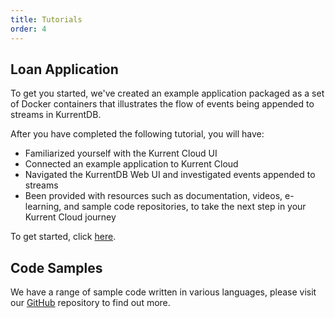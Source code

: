 ```yaml
---
title: Tutorials
order: 4
---
```


## Loan Application

To get you started, we've created an example application packaged as a set of Docker containers that illustrates the flow of events being appended to streams in KurrentDB.

After you have completed the following tutorial, you will have:

- Familiarized yourself with the Kurrent Cloud UI
- Connected an example application to Kurrent Cloud
- Navigated the KurrentDB Web UI and investigated events appended to streams
- Been provided with resources such as documentation, videos, e-learning, and sample code repositories, to take the next step in your Kurrent Cloud journey

To get started, click [here](https://github.com/EventStore/samples/blob/main/LoanApplication/README.md).

## Code Samples

We have a range of sample code written in various languages, please visit our [GitHub](https://github.com/EventStore/samples) repository to find out more.